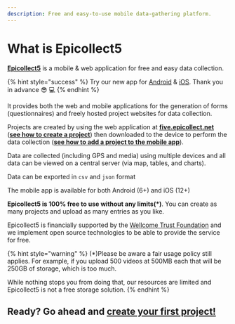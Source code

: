```yaml
---
description: Free and easy-to-use mobile data-gathering platform.
---
```


# What is Epicollect5

[**Epicollect5**](https://five.epicollect.net/) is a mobile & web application for free and easy data collection.

{% hint style="success" %}
Try our new app for [Android](https://appdistribution.firebase.dev/i/8abab31013254ea2) & [iOS](https://testflight.apple.com/join/XbAmIp12). Thank you in advance 😎 💻
{% endhint %}

It provides both the web and mobile applications for the generation of forms (questionnaires) and freely hosted project websites for data collection.&#x20;

Projects are created by using the web application at [**five.epicollect.net**](https://five.epicollect.net) ([**see how to create a project**](web-application/create-a-project.md)) then downloaded to the device to perform the data collection ([**see how to add a project to the mobile app**](mobile-application/add-projects.md)).

Data are collected (including GPS and media) using multiple devices and all data can be viewed on a central server (via map, tables, and charts).

Data can be exported in `csv` and `json` format

The mobile app is available for both Android (6+) and iOS (12+)

**Epicollect5 is 100% free to use without any limits(\*)**. You can create as many projects and upload as many entries as you like.&#x20;

Epicollect5 is financially supported by the [Wellcome Trust Foundation](https://wellcome.ac.uk/) and we implement open source technologies to be able to provide the service for free.

{% hint style="warning" %}
(\*)Please be aware a fair usage policy still applies. For example, if you upload 500 videos at 500MB each that will be 250GB of storage, which is too much.&#x20;

While nothing stops you from doing that, our resources are limited and Epicollect5 is not a free storage solution.
{% endhint %}

## Ready? Go ahead and [create your first project!](web-application/create-a-project.md)

